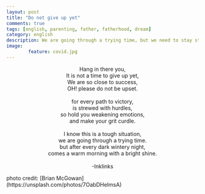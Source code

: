 ```yaml
---
layout: post
title: "Do not give up yet"
comments: true
tags: [english, parenting, father, fatherhood, dream]
category: english
description: We are going through a trying time, but we need to stay strong and fight with the current situation. Just do not give up. We will win for sure. Stay safe and stay home.
image: 
        feature: covid.jpg
---
```

<p align="center">
Hang in there you,<br />
It is not a time to give up yet,<br />
We are so close to success,<br />
OH! please do not be upset.<br />
<br />
for every path to victory,<br />
is strewed with hurdles,<br />
so hold you weakening emotions,<br />
and make your grit curdle.<br />
<br />
I know this is a tough situation,<br />
we are going through a trying time.<br />
but after every dark wintery night,<br />
comes a warm morning with a bright shine.<br />
<br />
-Inklinks
</p>
photo credit: [Brian McGowan](https://unsplash.com/photos/7OabDHeImsA)